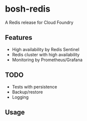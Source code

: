 # bosh-redis

A Redis release for Cloud Foundry

## Features

- High availability by Redis Sentinel
- Redis cluster with high availability
- Monitoring by Prometheus/Grafana

## TODO

- Tests with persistence
- Backup/restore
- Logging

## Usage
